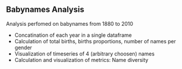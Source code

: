 ## Babynames Analysis
Analysis perfomed on babynames from 1880 to 2010
- Concatination of each year in a single dataframe
- Calculation of total births, births proportions, number of names per gender
- Visualization of timeseries of 4 (arbitrary choosen) names
- Calculation and visualization of metrics: Name diversity
